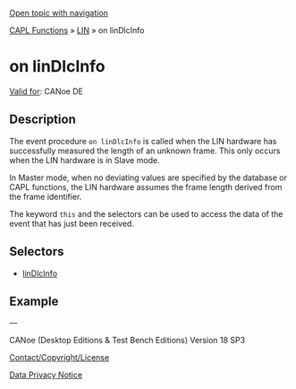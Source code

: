 [Open topic with navigation](../../../../../CANoeDEFamily.htm#Topics/CAPLFunctions/LIN/EventProcedures/CAPLfunctionOnLINDlcInfo.md)

[CAPL Functions](../../CAPLfunctions.md) » [LIN](../CAPLfunctionsLINOverview.md) » on linDlcInfo

# on linDlcInfo

[Valid for](../../../Shared/FeatureAvailability.md):  CANoe DE

## Description

The event procedure `on linDlcInfo` is called when the LIN hardware has successfully measured the length of an unknown frame. This only occurs when the LIN hardware is in Slave mode.

In Master mode, when no deviating values are specified by the database or CAPL functions, the LIN hardware assumes the frame length derived from the frame identifier.

The keyword `this` and the selectors can be used to access the data of the event that has just been received.

## Selectors

- [linDlcInfo](../Selectors/CAPLfunctionLINDLCInfo.md)

## Example

—

CANoe (Desktop Editions & Test Bench Editions) Version 18 SP3

[Contact/Copyright/License](../../../Shared/ContactCopyrightLicense.md)

[Data Privacy Notice](https://www.vector.com/int/en/company/get-info/privacy-policy/)
